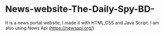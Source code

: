 # News-website-The-Daily-Spy-BD-
It is a news portal website,
I made it with HTML,CSS and Java Script.
I am also using News Api (https://newsapi.org/)
